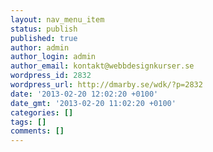 ```yaml
---
layout: nav_menu_item
status: publish
published: true
author: admin
author_login: admin
author_email: kontakt@webbdesignkurser.se
wordpress_id: 2832
wordpress_url: http://dmarby.se/wdk/?p=2832
date: '2013-02-20 12:02:20 +0100'
date_gmt: '2013-02-20 11:02:20 +0100'
categories: []
tags: []
comments: []
---
```


